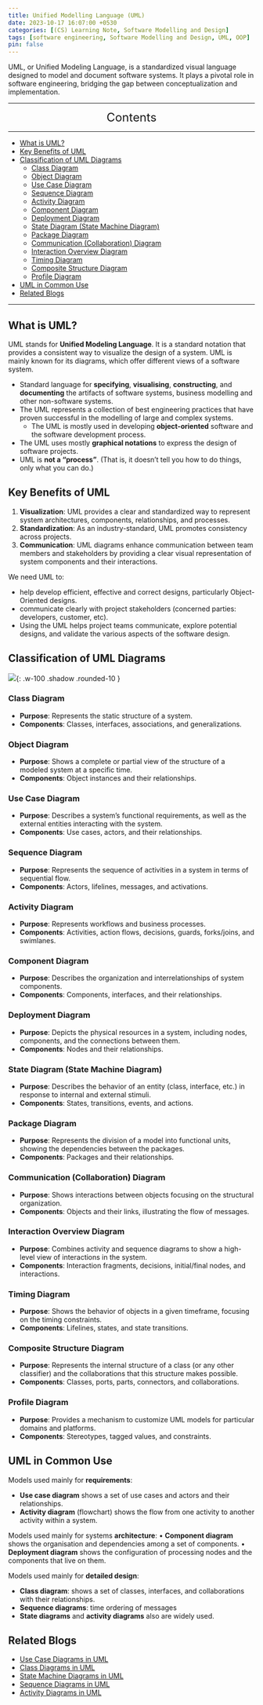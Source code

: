 ```yaml
---
title: Unified Modelling Language (UML)
date: 2023-10-17 16:07:00 +0530
categories: [(CS) Learning Note, Software Modelling and Design]
tags: [software engineering, Software Modelling and Design, UML, OOP]
pin: false
---
```


UML, or Unified Modeling Language, is a standardized visual language designed to model and document software systems. It plays a pivotal role in software engineering, bridging the gap between conceptualization and implementation.

---
<center><font size='5'> Contents </font></center>

---

<!-- TOC -->
  * [What is UML?](#what-is-uml)
  * [Key Benefits of UML](#key-benefits-of-uml)
  * [Classification of UML Diagrams](#classification-of-uml-diagrams)
    * [Class Diagram](#class-diagram)
    * [Object Diagram](#object-diagram)
    * [Use Case Diagram](#use-case-diagram)
    * [Sequence Diagram](#sequence-diagram)
    * [Activity Diagram](#activity-diagram)
    * [Component Diagram](#component-diagram)
    * [Deployment Diagram](#deployment-diagram)
    * [State Diagram (State Machine Diagram)](#state-diagram-state-machine-diagram)
    * [Package Diagram](#package-diagram)
    * [Communication (Collaboration) Diagram](#communication-collaboration-diagram)
    * [Interaction Overview Diagram](#interaction-overview-diagram)
    * [Timing Diagram](#timing-diagram)
    * [Composite Structure Diagram](#composite-structure-diagram)
    * [Profile Diagram](#profile-diagram)
  * [UML in Common Use](#uml-in-common-use)
  * [Related Blogs](#related-blogs)
<!-- TOC -->

---

## What is UML?

UML stands for **Unified Modeling Language**. It is a standard notation that provides a consistent way to visualize the design of a system. UML is mainly known for its diagrams, which offer different views of a software system.

- Standard language for **specifying**, **visualising**, **constructing**, and **documenting** the artifacts of software systems, business modelling and other non-software systems.
- The UML represents a collection of best engineering practices that have proven successful in the modelling of large and complex systems.
  - The UML is mostly used in developing **object-oriented** software and the software development process.
- The UML uses mostly **graphical notations** to express the design of software projects.
- UML is **not a “process”**. (That is, it doesn’t tell you how to do things, only what you can do.)

## Key Benefits of UML

1. **Visualization**: UML provides a clear and standardized way to represent system architectures, components, relationships, and processes.
2. **Standardization**: As an industry-standard, UML promotes consistency across projects.
3. **Communication**: UML diagrams enhance communication between team members and stakeholders by providing a clear visual representation of system components and their interactions.

We need UML to:
- help develop efficient, effective and correct designs, particularly Object-Oriented designs.
- communicate clearly with project stakeholders (concerned parties: developers, customer, etc).
- Using the UML helps project teams communicate, explore potential designs, and validate the various aspects of the software design.

## Classification of UML Diagrams

![](https://i.postimg.cc/43gWjL2w/uml1.png){: .w-100 .shadow .rounded-10 }

### Class Diagram
- **Purpose**: Represents the static structure of a system.
- **Components**: Classes, interfaces, associations, and generalizations.

### Object Diagram
- **Purpose**: Shows a complete or partial view of the structure of a modeled system at a specific time.
- **Components**: Object instances and their relationships.

### Use Case Diagram
- **Purpose**: Describes a system’s functional requirements, as well as the external entities interacting with the system.
- **Components**: Use cases, actors, and their relationships.

### Sequence Diagram
- **Purpose**: Represents the sequence of activities in a system in terms of sequential flow.
- **Components**: Actors, lifelines, messages, and activations.

### Activity Diagram
- **Purpose**: Represents workflows and business processes.
- **Components**: Activities, action flows, decisions, guards, forks/joins, and swimlanes.

### Component Diagram
- **Purpose**: Describes the organization and interrelationships of system components.
- **Components**: Components, interfaces, and their relationships.

### Deployment Diagram
- **Purpose**: Depicts the physical resources in a system, including nodes, components, and the connections between them.
- **Components**: Nodes and their relationships.

### State Diagram (State Machine Diagram)
- **Purpose**: Describes the behavior of an entity (class, interface, etc.) in response to internal and external stimuli.
- **Components**: States, transitions, events, and actions.

### Package Diagram
- **Purpose**: Represents the division of a model into functional units, showing the dependencies between the packages.
- **Components**: Packages and their relationships.

### Communication (Collaboration) Diagram
- **Purpose**: Shows interactions between objects focusing on the structural organization.
- **Components**: Objects and their links, illustrating the flow of messages.

### Interaction Overview Diagram
- **Purpose**: Combines activity and sequence diagrams to show a high-level view of interactions in the system.
- **Components**: Interaction fragments, decisions, initial/final nodes, and interactions.

### Timing Diagram
- **Purpose**: Shows the behavior of objects in a given timeframe, focusing on the timing constraints.
- **Components**: Lifelines, states, and state transitions.

### Composite Structure Diagram
- **Purpose**: Represents the internal structure of a class (or any other classifier) and the collaborations that this structure makes possible.
- **Components**: Classes, ports, parts, connectors, and collaborations.

### Profile Diagram
- **Purpose**: Provides a mechanism to customize UML models for particular domains and platforms.
- **Components**: Stereotypes, tagged values, and constraints.

## UML in Common Use

Models used mainly for **requirements**:
- **Use case diagram** shows a set of use cases and actors and their relationships.
- **Activity diagram** (flowchart) shows the flow from one activity to another activity within a system.

Models used mainly for systems **architecture**:
• **Component diagram** shows the organisation and dependencies among a set of components.
• **Deployment diagram** shows the configuration of processing nodes and the components that live on them.

Models used mainly for **detailed design**:

- **Class diagram**: shows a set of classes, interfaces, and collaborations with their relationships.
- **Sequence diagrams**: time ordering of messages
- **State diagrams** and **activity diagrams** also are widely used.

## Related Blogs

- [Use Case Diagrams in UML](/posts/Use-Case-Diagrams-in-UML/)
- [Class Diagrams in UML](/posts/Class-Diagrams-in-UML/)
- [State Machine Diagrams in UML](/posts/State-Machine-Diagrams-in-UML/)
- [Sequence Diagrams in UML](/posts/Sequence-Diagram-in-UML/)
- [Activity Diagrams in UML](/posts/Activity-Diagrams-in-UML/)
